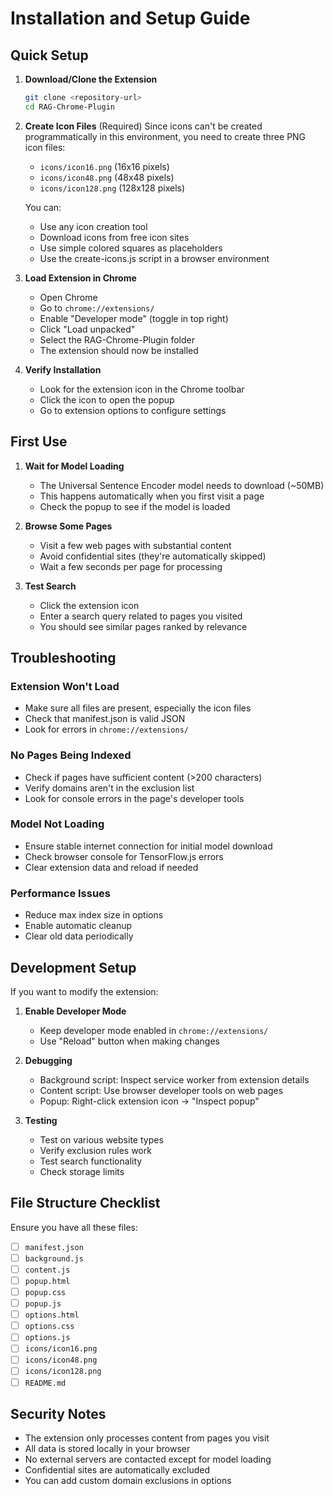 # Installation and Setup Guide

## Quick Setup

1. **Download/Clone the Extension**
   ```bash
   git clone <repository-url>
   cd RAG-Chrome-Plugin
   ```

2. **Create Icon Files** (Required)
   Since icons can't be created programmatically in this environment, you need to create three PNG icon files:
   - `icons/icon16.png` (16x16 pixels)
   - `icons/icon48.png` (48x48 pixels) 
   - `icons/icon128.png` (128x128 pixels)
   
   You can:
   - Use any icon creation tool
   - Download icons from free icon sites
   - Use simple colored squares as placeholders
   - Use the create-icons.js script in a browser environment

3. **Load Extension in Chrome**
   - Open Chrome
   - Go to `chrome://extensions/`
   - Enable "Developer mode" (toggle in top right)
   - Click "Load unpacked"
   - Select the RAG-Chrome-Plugin folder
   - The extension should now be installed

4. **Verify Installation**
   - Look for the extension icon in the Chrome toolbar
   - Click the icon to open the popup
   - Go to extension options to configure settings

## First Use

1. **Wait for Model Loading**
   - The Universal Sentence Encoder model needs to download (~50MB)
   - This happens automatically when you first visit a page
   - Check the popup to see if the model is loaded

2. **Browse Some Pages**
   - Visit a few web pages with substantial content
   - Avoid confidential sites (they're automatically skipped)
   - Wait a few seconds per page for processing

3. **Test Search**
   - Click the extension icon
   - Enter a search query related to pages you visited
   - You should see similar pages ranked by relevance

## Troubleshooting

### Extension Won't Load
- Make sure all files are present, especially the icon files
- Check that manifest.json is valid JSON
- Look for errors in `chrome://extensions/`

### No Pages Being Indexed
- Check if pages have sufficient content (>200 characters)
- Verify domains aren't in the exclusion list
- Look for console errors in the page's developer tools

### Model Not Loading
- Ensure stable internet connection for initial model download
- Check browser console for TensorFlow.js errors
- Clear extension data and reload if needed

### Performance Issues
- Reduce max index size in options
- Enable automatic cleanup
- Clear old data periodically

## Development Setup

If you want to modify the extension:

1. **Enable Developer Mode**
   - Keep developer mode enabled in `chrome://extensions/`
   - Use "Reload" button when making changes

2. **Debugging**
   - Background script: Inspect service worker from extension details
   - Content script: Use browser developer tools on web pages
   - Popup: Right-click extension icon → "Inspect popup"

3. **Testing**
   - Test on various website types
   - Verify exclusion rules work
   - Test search functionality
   - Check storage limits

## File Structure Checklist

Ensure you have all these files:
- [ ] `manifest.json`
- [ ] `background.js`
- [ ] `content.js`
- [ ] `popup.html`
- [ ] `popup.css`
- [ ] `popup.js`
- [ ] `options.html`
- [ ] `options.css`
- [ ] `options.js`
- [ ] `icons/icon16.png`
- [ ] `icons/icon48.png`
- [ ] `icons/icon128.png`
- [ ] `README.md`

## Security Notes

- The extension only processes content from pages you visit
- All data is stored locally in your browser
- No external servers are contacted except for model loading
- Confidential sites are automatically excluded
- You can add custom domain exclusions in options